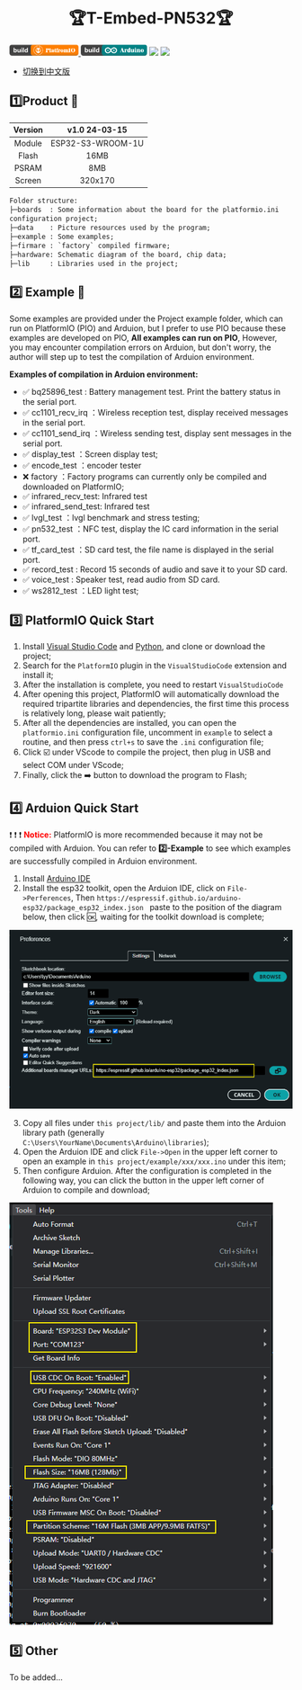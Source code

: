 <h1 align = "center">🏆T-Embed-PN532🏆</h1>

<p> 
  <a href="https://platformio.org/"> <img src="./hardware/image/PlatformIO_badge.png" height="20px"> </a>
  <a href="https://www.arduino.cc/en/software"> <img src="./hardware/image/Arduino_badge.png" height="20px"></a>
  <a href=""> <img src="https://img.shields.io/badge/Liiygo-T_Embed_PN532-blue" height="20px"></a>
  <a href=""> <img src="https://img.shields.io/badge/language-c++-brightgreen" height="20px"></a>
</p>

* [切换到中文版](./README_CN.md)


## :one:Product 🎁

| Version |   v1.0 24-03-15   |
|:-------:|:-----------------:|
| Module  | ESP32-S3-WROOM-1U |
|  Flash  |       16MB        |
|  PSRAM  |        8MB        |
| Screen  |      320x170      |

~~~
Folder structure:
├─boards  : Some information about the board for the platformio.ini configuration project;
├─data    : Picture resources used by the program;
├─example : Some examples;
├─firmare : `factory` compiled firmware;
├─hardware: Schematic diagram of the board, chip data;
├─lib     : Libraries used in the project;
~~~

## :two: Example 🎯

Some examples are provided under the Project example folder, which can run on PlatformIO (PIO) and Arduion, but I prefer to use PIO because these examples are developed on PIO, **All examples can run on PIO**, However, you may encounter compilation errors on Arduion, but don't worry, the author will step up to test the compilation of Arduion environment.

**Examples of compilation in Arduion environment:**


- ✅ bq25896_test : Battery management test. Print the battery status in the serial port.
- ✅ cc1101_recv_irq ：Wireless reception test, display received messages in the serial port.
- ✅ cc1101_send_irq ：Wireless sending test, display sent messages in the serial port.
- ✅ display_test ：Screen display test;
- ✅ encode_test ：encoder tester
- ❌ factory ：Factory programs can currently only be compiled and downloaded on PlatformIO;
- ✅ infrared_recv_test: Infrared test
- ✅ infrared_send_test: Infrared test
- ✅ lvgl_test ：lvgl benchmark and stress testing;
- ✅ pn532_test ：NFC test, display the IC card information in the serial port.
- ✅ tf_card_test ：SD card test, the file name is displayed in the serial port.
- ✅ record_test : Record 15 seconds of audio and save it to your SD card.
- ✅ voice_test : Speaker test, read audio from SD card.
- ✅ ws2812_test ：LED light test;


## :three: PlatformIO Quick Start

1. Install [Visual Studio Code](https://code.visualstudio.com/) and [Python](https://www.python.org/), and clone or download the project;
2. Search for the `PlatformIO` plugin in the `VisualStudioCode` extension and install it;
3. After the installation is complete, you need to restart `VisualStudioCode`
4. After opening this project, PlatformIO will automatically download the required tripartite libraries and dependencies, the first time this process is relatively long, please wait patiently;
5. After all the dependencies are installed, you can open the `platformio.ini` configuration file, uncomment in `example` to select a routine, and then press `ctrl+s` to save the `.ini` configuration file;
6. Click :ballot_box_with_check: under VScode to compile the project, then plug in USB and select COM under VScode;
7. Finally, click the :arrow_right:  button to download the program to Flash;

## :four: Arduion Quick Start

:exclamation: :exclamation: :exclamation: <font color="red"> **Notice:**</font>
PlatformIO is more recommended because it may not be compiled with Arduion. You can refer to **2️⃣-Example** to see which examples are successfully compiled in Arduion environment.

1. Install [Arduino IDE](https://www.arduino.cc/en/software)
2. Install the esp32 toolkit, open the Arduion IDE, click on `File->Perferences`, Then `https://espressif.github.io/arduino-esp32/package_esp32_index.json ` paste to the position of the diagram below, then click :ok:, waiting for the toolkit download is complete;

![alt text](./hardware/image/image.png)

3. Copy all files under `this project/lib/` and paste them into the Arduion library path (generally `C:\Users\YourName\Documents\Arduino\libraries`);
4. Open the Arduion IDE and click `File->Open` in the upper left corner to open an example in `this project/example/xxx/xxx.ino` under this item;
5. Then configure Arduion. After the configuration is completed in the following way, you can click the button in the upper left corner of Arduion to compile and download;

![](./hardware/image/Arduion_config_en.png)

## :five: Other
To be added...
